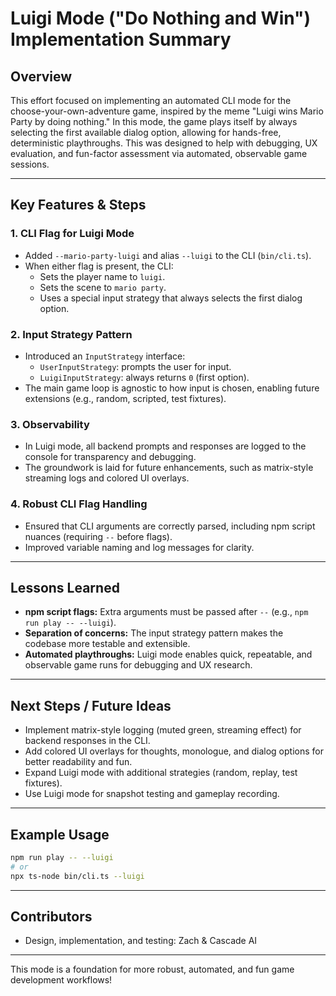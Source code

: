 # Luigi Mode ("Do Nothing and Win") Implementation Summary

## Overview

This effort focused on implementing an automated CLI mode for the choose-your-own-adventure game, inspired by the meme "Luigi wins Mario Party by doing nothing." In this mode, the game plays itself by always selecting the first available dialog option, allowing for hands-free, deterministic playthroughs. This was designed to help with debugging, UX evaluation, and fun-factor assessment via automated, observable game sessions.

---

## Key Features & Steps

### 1. CLI Flag for Luigi Mode
- Added `--mario-party-luigi` and alias `--luigi` to the CLI (`bin/cli.ts`).
- When either flag is present, the CLI:
  - Sets the player name to `luigi`.
  - Sets the scene to `mario party`.
  - Uses a special input strategy that always selects the first dialog option.

### 2. Input Strategy Pattern
- Introduced an `InputStrategy` interface:
  - `UserInputStrategy`: prompts the user for input.
  - `LuigiInputStrategy`: always returns `0` (first option).
- The main game loop is agnostic to how input is chosen, enabling future extensions (e.g., random, scripted, test fixtures).

### 3. Observability
- In Luigi mode, all backend prompts and responses are logged to the console for transparency and debugging.
- The groundwork is laid for future enhancements, such as matrix-style streaming logs and colored UI overlays.

### 4. Robust CLI Flag Handling
- Ensured that CLI arguments are correctly parsed, including npm script nuances (requiring `--` before flags).
- Improved variable naming and log messages for clarity.

---

## Lessons Learned
- **npm script flags:** Extra arguments must be passed after `--` (e.g., `npm run play -- --luigi`).
- **Separation of concerns:** The input strategy pattern makes the codebase more testable and extensible.
- **Automated playthroughs:** Luigi mode enables quick, repeatable, and observable game runs for debugging and UX research.

---

## Next Steps / Future Ideas
- Implement matrix-style logging (muted green, streaming effect) for backend responses in the CLI.
- Add colored UI overlays for thoughts, monologue, and dialog options for better readability and fun.
- Expand Luigi mode with additional strategies (random, replay, test fixtures).
- Use Luigi mode for snapshot testing and gameplay recording.

---

## Example Usage

```sh
npm run play -- --luigi
# or
npx ts-node bin/cli.ts --luigi
```

---

## Contributors
- Design, implementation, and testing: Zach & Cascade AI

---

This mode is a foundation for more robust, automated, and fun game development workflows!
